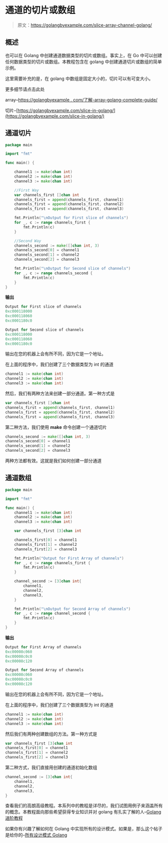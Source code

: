 # 通道的切片或数组

> 原文：<https://golangbyexample.com/slice-array-channel-golang/>

## **概述**

也可以在 Golang 中创建通道数据类型的切片或数组。事实上，在 Go 中可以创建任何数据类型的切片或数组。本教程包含在 golang 中创建通道切片或数组的简单示例。

这里需要补充的是，在 golang 中数组是固定大小的，切片可以有可变大小。

更多细节请点击此处

array–[https://golangbyexample . com/了解-array-golang-complete-guide/](https://golangbyexample.com/understanding-array-golang-complete-guide/)

切片–[https://golangbyexample.com/slice-in-golang/](https://golangbyexample.com/slice-in-golang/)

## **通道切片**

```go
package main

import "fmt"

func main() {

	channel1 := make(chan int)
	channel2 := make(chan int)
	channel3 := make(chan int)

	//First Way
	var channels_first []chan int
	channels_first = append(channels_first, channel1)
	channels_first = append(channels_first, channel2)
	channels_first = append(channels_first, channel3)

	fmt.Println("\nOutput for First slice of channels")
	for _, c := range channels_first {
		fmt.Println(c)
	}

	//Second Way
	channels_second := make([]chan int, 3)
	channels_second[0] = channel1
	channels_second[1] = channel2
	channels_second[2] = channel3

	fmt.Println("\nOutput for Second slice of channels")
	for _, c := range channels_second {
		fmt.Println(c)
	}
}
```

**输出**

```go
Output for First slice of channels
0xc000118000
0xc000118060
0xc0001180c0

Output for Second slice of channels
0xc000118000
0xc000118060
0xc0001180c0
```

输出在您的机器上会有所不同，因为它是一个地址。

在上面的程序中，我们创建了三个数据类型为 int 的通道

```go
channel1 := make(chan int)
channel2 := make(chan int)
channel3 := make(chan int)
```

然后，我们有两种方法来创建一部分通道。第一种方式是

```go
var channels_first []chan int
channels_first = append(channels_first, channel1)
channels_first = append(channels_first, channel2)
channels_first = append(channels_first, channel3)
```

第二种方法，我们使用 **make** 命令创建一个通道切片

```go
channels_second := make([]chan int, 3)
channels_second[0] = channel1
channels_second[1] = channel2
channels_second[2] = channel3
```

两种方法都有效。这就是我们如何创建一部分通道

## **通道数组**

```go
package main

import "fmt"

func main() {
	channel1 := make(chan int)
	channel2 := make(chan int)
	channel3 := make(chan int)

	var channels_first [3]chan int

	channels_first[0] = channel1
	channels_first[1] = channel2
	channels_first[2] = channel3

	fmt.Println("Output for First Array of channels")
	for _, c := range channels_first {
		fmt.Println(c)
	}

	channel_second := [3]chan int{
		channel1,
		channel2,
		channel3,
	}

	fmt.Println("\nOutput for Second Array of channels")
	for _, c := range channel_second {
		fmt.Println(c)
	}
}
```

**输出**

```go
Output for First Array of channels
0xc00008c060
0xc00008c0c0
0xc00008c120

Output for Second Array of channels
0xc00008c060
0xc00008c0c0
0xc00008c120
```

输出在您的机器上会有所不同，因为它是一个地址。

在上面的程序中，我们创建了三个数据类型为 int 的通道

```go
channel1 := make(chan int)
channel2 := make(chan int)
channel3 := make(chan int)
```

然后我们有两种创建数组的方法。第一种方式是

```go
var channels_first [3]chan int
channels_first[0] = channel1
channels_first[1] = channel2
channels_first[2] = channel3
```

第二种方式，我们直接用创建的通道初始化数组

```go
channel_second := [3]chan int{
	channel1,
	channel2,
	channel3,
}
```

查看我们的高朗高级教程。本系列中的教程是详尽的，我们试图用例子来涵盖所有的概念。本教程面向那些希望获得专业知识并对 golang 有扎实了解的人–[Golang 进阶教程](https://golangbyexample.com/golang-comprehensive-tutorial/)

如果你有兴趣了解如何在 Golang 中实现所有的设计模式。如果是，那么这个帖子是给你的–[所有设计模式 Golang](https://golangbyexample.com/all-design-patterns-golang/)